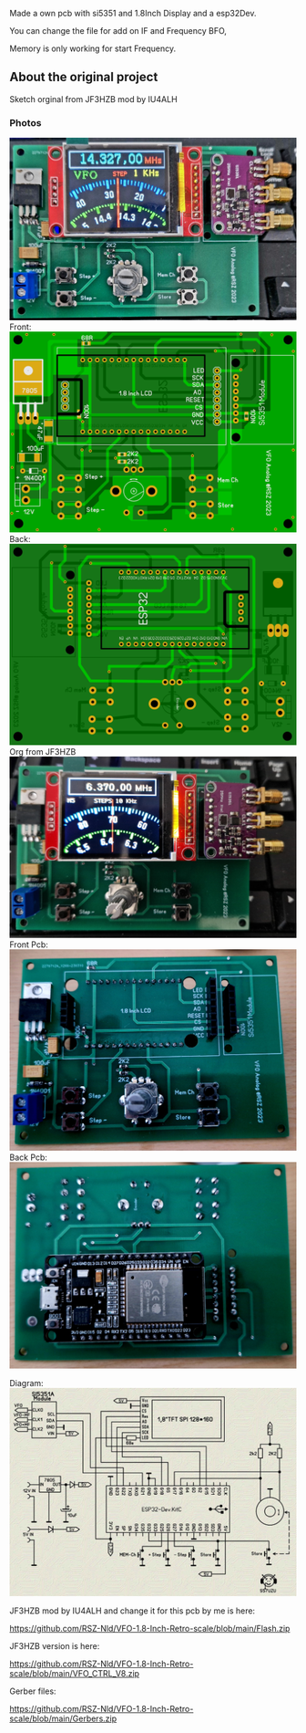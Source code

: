 Made a own pcb with si5351 and 1.8Inch  Display and a esp32Dev.

You can change the file for add on IF and Frequency BFO, 

Memory is only working for start Frequency.

## About the original project
Sketch orginal from JF3HZB mod by 
IU4ALH
### Photos
![Photo 10]( https://github.com/RSZ-Nld/VFO-1.8-Inch-Retro-scale/blob/main/20230318_163448.jpg)
Front:
![Photo 0]( https://github.com/RSZ-Nld/VFO-1.8-Inch-Retro-scale/blob/main/Front-pcb.JPG)
Back:
![Photo 1]( https://github.com/RSZ-Nld/VFO-1.8-Inch-Retro-scale/blob/main/Back-pcb.JPG)
Org from JF3HZB
![Photo 2]( https://github.com/RSZ-Nld/VFO-1.8-Inch-Retro-scale/blob/main/Org.jpg)
Front Pcb:
![Photo 3]( https://github.com/RSZ-Nld/VFO-1.8-Inch-Retro-scale/blob/main/Pcb-Front.jpg)
Back Pcb: 
![Photo 6]( https://github.com/RSZ-Nld/VFO-1.8-Inch-Retro-scale/blob/main/Pcb-back.jpg)


Diagram: 
![Photo 10]( https://github.com/RSZ-Nld/VFO-1.8-Inch-Retro-scale/blob/main/schematic_cLdbaphKhl.jpg)


JF3HZB mod by IU4ALH and change it for this pcb by me is here:

https://github.com/RSZ-Nld/VFO-1.8-Inch-Retro-scale/blob/main/Flash.zip

JF3HZB version is here:

https://github.com/RSZ-Nld/VFO-1.8-Inch-Retro-scale/blob/main/VFO_CTRL_V8.zip



Gerber files:

https://github.com/RSZ-Nld/VFO-1.8-Inch-Retro-scale/blob/main/Gerbers.zip







